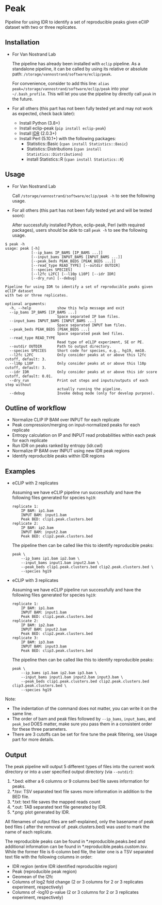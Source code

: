 # Peak

Pipeline for using IDR to identify a set of reproducible peaks given eClIP dataset with two or three replicates.

## Installation
- For Van Nostrand Lab

    The pipeline has already been installed with `eclip` pipeline. As a standalone pipeline, 
    it can be called by using its relative or absolute path: 
    `/storage/vannostrand/software/eclip/peak`. 
  
    For convenience, consider to add this line: 
    `alias peak=/storage/vannostrand/software/eclip/peak` into your `~/.bash_profile`. This 
    will let you use the pipeline by directly call `peak` in the future.


- For all others (this part has not been fully tested yet and may not work as expected, check back later):
    - Install Python (3.8+)
    - Install eclip-peak (`pip install eclip-peak`)
    - Install [IDR](https://github.com/nboley/idr) (2.0.3+)
    - Install Perl (5.10.1+) with the following packages:
        - Statistics::Basic (`cpan install Statistics::Basic`)
        - Statistics::Distributions (`cpan install Statistics::Distributions`)
        - install Statistics::R (`cpan install Statistics::R`)
    
## Usage
- For Van Nostrand Lab
  
    Call `/storage/vannostrand/software/eclip/peak -h` to see the following usage. 


- For all others (this part has not been fully tested yet and will be tested soon):

    After successfully installed Python, eclip-peak, Perl (with required packages), 
    users should be able to call `peak -h` to see the following usage. 
  
```shell
$ peak -h
usage: peak [-h] 
            [--ip_bams IP_BAMS [IP_BAMS ...]] 
            [--input_bams INPUT_BAMS [INPUT_BAMS ...]] 
            [--peak_beds PEAK_BEDS [PEAK_BEDS ...]] 
            [--read_type READ_TYPE] [--outdir OUTDIR] 
            [--species SPECIES] 
            [--l2fc L2FC] [--l10p L10P] [--idr IDR] 
            [--dry_run] [--debug]

Pipeline for using IDR to identify a set of reproducible peaks given eClIP dataset 
with two or three replicates.

optional arguments:
  -h, --help            show this help message and exit
  --ip_bams IP_BAMS [IP_BAMS ...]
                        Space separated IP bam files.
  --input_bams INPUT_BAMS [INPUT_BAMS ...]
                        Space separated INPUT bam files.
  --peak_beds PEAK_BEDS [PEAK_BEDS ...]
                        Space separated peak bed files.
  --read_type READ_TYPE
                        Read type of eCLIP experiment, SE or PE.
  --outdir OUTDIR       Path to output directory.
  --species SPECIES     Short code for species, e.g., hg19, mm10.
  --l2fc L2FC           Only consider peaks at or above this l2fc cutoff, default: 3.
  --l10p L10P           Only consider peaks at or above this l10p cutoff, default: 3.
  --idr IDR             Only consider peaks at or above this idr score cutoff, default: 0.01.
  --dry_run             Print out steps and inputs/outputs of each step without 
                        actually running the pipeline.
  --debug               Invoke debug mode (only for develop purpose).

```
  
## Outline of workflow
 - Normalize CLIP IP BAM over INPUT for each replicate
 - Peak compression/merging on input-normalized peaks for each replicate
 - Entropy calculation on IP and INPUT read probabilities within each peak for each replicate
 - Run IDR on peaks ranked by entropy (idr.cwl)
 - Normalize IP BAM over INPUT using new IDR peak regions
 - Identify reproducible peaks within IDR regions

## Examples

- eCLIP with 2 replicates
    
    Assuming we have eCLIP pipeline run successfully and have the following files generated 
    for species `hg19`:
    ```
    replicate 1:
        IP BAM: ip1.bam
        INPUT BAM: input1.bam
        Peak BED: clip1.peak.clusters.bed
    replicate 2:
        IP BAM: ip2.bam
        INPUT BAM: input2.bam
        Peak BED: clip2.peak.clusters.bed
    ```
  
    The pipeline then can be called like this to identify reproducible peaks:
    ```shell
    peak \
        --ip_bams ip1.bam ip2.bam \
        --input_bams input1.bam input2.bam \
        --peak_beds clip1.peak.clusters.bed clip2.peak.clusters.bed \
        --species hg19
    ```
  
- eCLIP with 3 replicates
    
    Assuming we have eCLIP pipeline run successfully and have the following files generated 
    for species `hg19`:
    ```
    replicate 1:
        IP BAM: ip1.bam
        INPUT BAM: input1.bam
        Peak BED: clip1.peak.clusters.bed
    replicate 2:
        IP BAM: ip2.bam
        INPUT BAM: input2.bam
        Peak BED: clip2.peak.clusters.bed
    replicate 3:
        IP BAM: ip3.bam
        INPUT BAM: input3.bam
        Peak BED: clip3.peak.clusters.bed
    ```
  
    The pipeline then can be called like this to identify reproducible peaks:
    ```shell
    peak \
        --ip_bams ip1.bam ip2.bam ip3.bam \
        --input_bams input1.bam input2.bam input3.bam \
        --peak_beds clip1.peak.clusters.bed clip2.peak.clusters.bed clip3.peak.clusters.bed \
        --species hg19
    ```
Note:

 - The indentation of the command does not matter, you can write it on the same line.
 - The order of bam and peak files followed by `--ip_bams`, `input_bams`, and `peak_bed` 
DOES matter, make sure you pass them in a consistent order for these three parameters.
 - There are 3 cutoffs can be set for fine tune the peak filtering, see Usage part for 
more details.
   
## Output
The peak pipeline will output 5 different types of files into the current work directory 
or into a user specified output directory (via `--outdir`):
1. *.bed: either a 6 columns or 9 columns bed file saves information for peaks.
2. *.tsv: TSV separated text file saves more information in addition to the BED file.
3. *.txt: text file saves the mapped reads count
4. *.out: TAB separated text file generated by IDR.
5. *.png: plot generated by IDR.

All filenames of output files are self-explained, only the basename of peak bed files (
after the removal of .peak.clusters.bed) was used to mark the name of each replicate.

The reproducible peaks can be found in 
*.reproducible.peaks.bed and additional information can be found in *.reproducible.peaks.custom.tsv.
While the former file is 6-column bed file, the later one is a TSV separated text file with the 
following columns in order:
- IDR region (entire IDR identified reproducible region)
- Peak (reproducible peak region)
- Geomean of the l2fc
- Columns of log2 fold change (2 or 3 columns for 2 or 3 replicates experiment, respectively)
- Columns of -log10 p-value (2 or 3 columns for 2 or 3 replicates experiment, respectively)
